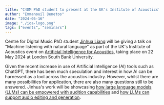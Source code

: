 ```yaml
---
title: "C4DM PhD student to present at the UK's Institute of Acoustics"
author: "Emmanouil Benetos"
date: "2024-05-16"
image: "./ioa-logo.png"
tags: ["events", "seminars"]
---
```


Centre for Digital Music PhD student [Jinhua Liang](https://jinhualiang.github.io/) will be giving a talk on "Machine listening with natural language" as part of the UK's Institute of Acoustics event on [Artificial Intelligence for Acoustics](https://www.ioa.org.uk/civicrm/event/info?reset=1&id=860), taking place on 22 May 2024 at London South Bank University.

Given the recent increase in use of Artificial Intelligence (AI) tools such as ChatGPT, there has been much speculation and interest in how AI can be harnessed as a tool across the acoustics industry. However, whilst there are many possibilities for application, there are also many questions still to be answered. Jinhua's work will be showcasing [how large language models (LLMs) can be empowered with audition capabilities](https://arxiv.org/abs/2312.00249) and [how LLMs can support audio editing and generation](https://arxiv.org/pdf/2403.09527).
